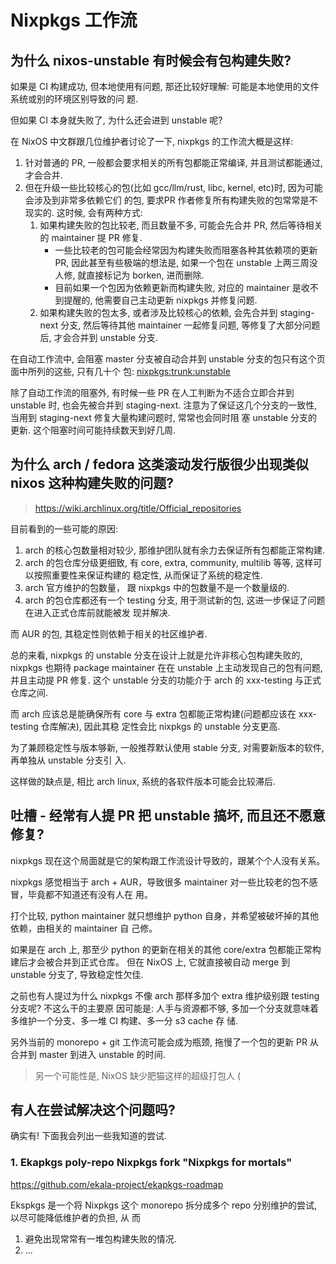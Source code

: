 # Nixpkgs 工作流

## 为什么 nixos-unstable 有时候会有包构建失败?

如果是 CI 构建成功, 但本地使用有问题, 那还比较好理解: 可能是本地使用的文件系统或别的环境区别导致的问
题.

但如果 CI 本身就失败了, 为什么还会进到 unstable 呢?

在 NixOS 中文群跟几位维护者讨论了一下, nixpkgs 的工作流大概是这样:

1. 针对普通的 PR, 一般都会要求相关的所有包都能正常编译, 并且测试都能通过, 才会合并.
2. 但在升级一些比较核心的包(比如 gcc/llm/rust, libc, kernel, etc)时, 因为可能会涉及到非常多依赖它们
   的包, 要求PR 作者修复所有构建失败的包常常是不现实的. 这时候, 会有两种方式:
   1. 如果构建失败的包比较老, 而且数量不多, 可能会先合并 PR, 然后等待相关的 maintainer 提 PR 修复.
      - 一些比较老的包可能会经常因为构建失败而阻塞各种其依赖项的更新 PR, 因此甚至有些极端的想法是,
        如果一个包在 unstable 上两三周没人修, 就直接标记为 borken, 进而删除.
      - 目前如果一个包因为依赖更新而构建失败, 对应的 maintainer 是收不到提醒的, 他需要自己主动更新
        nixpkgs 并修复问题.
   1. 如果构建失败的包太多, 或者涉及比较核心的依赖, 会先合并到 staging-next 分支, 然后等待其他
      maintainer 一起修复问题, 等修复了大部分问题后, 才会合并到 unstable 分支.

在自动工作流中, 会阻塞 master 分支被自动合并到 unstable 分支的包只有这个页面中所列的这些, 只有几十个
包: [nixpkgs:trunk:unstable](https://hydra.nixos.org/job/nixpkgs/trunk/unstable#tabs-constituents)

除了自动工作流的阻塞外, 有时候一些 PR 在人工判断为不适合立即合并到 unstable 时, 也会先被合并到
staging-next. 注意为了保证这几个分支的一致性, 当用到 staging-next 修复大量构建问题时, 常常也会同时阻
塞 unstable 分支的更新. 这个阻塞时间可能持续数天到好几周.

## 为什么 arch / fedora 这类滚动发行版很少出现类似 nixos 这种构建失败的问题?

> https://wiki.archlinux.org/title/Official_repositories

目前看到的一些可能的原因:

1. arch 的核心包数量相对较少, 那维护团队就有余力去保证所有包都能正常构建.
2. arch 的包仓库分级更细致, 有 core, extra, community, multilib 等等, 这样可以按照重要性来保证构建的
   稳定性, 从而保证了系统的稳定性.
3. arch 官方维护的包数量， 跟 nixpkgs 中的包数量不是一个数量级的.
4. arch 的包仓库都还有一个 testing 分支, 用于测试新的包, 这进一步保证了问题在进入正式仓库前就能被发
   现并解决.

而 AUR 的包, 其稳定性则依赖于相关的社区维护者.

总的来看, nixpkgs 的 unstable 分支在设计上就是允许非核心包构建失败的, nixpkgs 也期待 package
maintainer 在在 unstable 上主动发现自己的包有问题, 并且主动提 PR 修复. 这个 unstable 分支的功能介于
arch 的 xxx-testing 与正式仓库之间.

而 arch 应该总是能确保所有 core 与 extra 包都能正常构建(问题都应该在 xxx-testing 仓库解决), 因此其稳
定性会比 nixpkgs 的 unstable 分支更高.

为了兼顾稳定性与版本够新, 一般推荐默认使用 stable 分支, 对需要新版本的软件, 再单独从 unstable 分支引
入.

这样做的缺点是, 相比 arch linux, 系统的各软件版本可能会比较滞后.

## 吐槽 - 经常有人提 PR 把 unstable 搞坏, 而且还不愿意修复?

nixpkgs 现在这个局面就是它的架构跟工作流设计导致的，跟某个个人没有关系。

nixpkgs 感觉相当于 arch + AUR，导致很多 maintainer 对一些比较老的包不感冒，毕竟都不知道还有没有人在
用。

打个比较, python maintainer 就只想维护 python 自身，并希望被破坏掉的其他依赖，由相关的 maintainer 自
己修。

如果是在 arch 上, 那至少 python 的更新在相关的其他 core/extra 包都能正常构建后才会被合并到正式仓库。
但在 NixOS 上, 它就直接被自动 merge 到 unstable 分支了, 导致稳定性欠佳.

之前也有人提过为什么 nixpkgs 不像 arch 那样多加个 extra 维护级别跟 testing 分支呢? 不这么干的主要原
因可能是: 人手与资源都不够, 多加一个分支就意味着多维护一个分支、多一堆 CI 构建、多一分 s3 cache 存
储.

另外当前的 monorepo + git 工作流可能会成为瓶颈, 拖慢了一个包的更新 PR 从合并到 master 到进入
unstable 的时间.

> 另一个可能性是, NixOS 缺少肥猫这样的超级打包人 (

## 有人在尝试解决这个问题吗?

确实有! 下面我会列出一些我知道的尝试.

### 1. Ekapkgs poly-repo Nixpkgs fork "Nixpkgs for mortals"

https://github.com/ekala-project/ekapkgs-roadmap

Ekspkgs 是一个将 Nixpkgs 这个 monorepo 拆分成多个 repo 分别维护的尝试, 以尽可能降低维护者的负担, 从
而

1. 避免出现常常有一堆包构建失败的情况.
1. ... 
